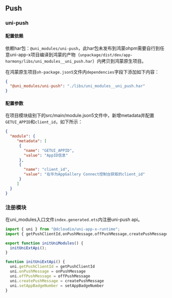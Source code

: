 ## Push

### uni-push

#### 配置依赖

依赖har包：`@uni_modules/uni-push`，此har包未发布到鸿蒙ohpm需要自行到任意uni-app-x项目编译到鸿蒙的产物（`unpackage/dist/dev/app-harmony/libs/uni_modules__uni_push.har`）内拷贝到鸿蒙原生项目。

在鸿蒙原生项目`oh-package.json5`文件内`dependencies`字段下添加如下内容：
```json
{
  "@uni_modules/uni-push": "./libs/uni_modules__uni_push.har"
}
```

#### 配置参数

在项目模块级别下的src/main/module.json5文件中，新增metadata并配置`GETUI_APPID`和`client_id`，如下所示：
```json
{
  "module": {
     "metadata": [
      {
        "name": "GETUI_APPID",
        "value": "AppID信息"
      },
      {
        "name": "client_id",
        "value": "在华为AppGallery Connect控制台获取的client_id"
      }
     ]
  }
}
```

### 注册模块

在uni_modules入口文件`index.generated.ets`内注册uni-push api。

```typescript
import { uni } from "@dcloudio/uni-app-x-runtime";
import { getPushClientId,onPushMessage,offPushMessage,createPushMessage,setAppBadgeNumber } from '@uni_modules/uni-push'

export function initUniModules() {
  initUniExtApi();
}

function initUniExtApi() {
  uni.getPushClientId = getPushClientId
  uni.onPushMessage = onPushMessage
  uni.offPushMessage = offPushMessage
  uni.createPushMessage = createPushMessage
  uni.setAppBadgeNumber = setAppBadgeNumber
}
```